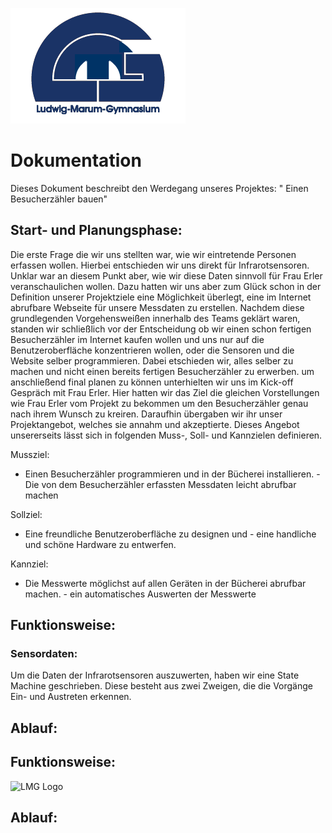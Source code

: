 ![LMG Logo](./public/images/lmg.png)
# Dokumentation

Dieses Dokument beschreibt den Werdegang unseres Projektes: " Einen Besucherzähler bauen"
## Start- und Planungsphase:

Die erste Frage die wir uns stellten war, wie wir eintretende Personen erfassen wollen. Hierbei entschieden wir uns direkt für Infrarotsensoren. Unklar war an diesem Punkt aber, wie wir diese Daten sinnvoll für Frau Erler veranschaulichen wollen. Dazu hatten wir uns aber zum Glück schon in der Definition unserer Projektziele eine Möglichkeit überlegt, eine im Internet abrufbare Webseite für unsere Messdaten zu erstellen. Nachdem diese grundlegenden Vorgehensweißen innerhalb des Teams geklärt waren, standen wir schließlich vor der Entscheidung ob wir einen schon fertigen Besucherzähler im Internet kaufen wollen und uns nur auf die Benutzeroberfläche konzentrieren wollen, oder die Sensoren und die Website selber programmieren. Dabei etschieden wir, alles selber zu machen und nicht einen bereits fertigen Besucherzähler zu erwerben.
um anschließend final planen zu können unterhielten wir uns im Kick-off Gespräch mit Frau Erler. Hier hatten wir das Ziel die gleichen Vorstellungen wie Frau Erler vom Projekt zu bekommen um den Besucherzähler genau nach ihrem Wunsch zu kreiren. Daraufhin übergaben wir ihr unser Projektangebot, welches sie annahm und akzeptierte. Dieses Angebot unsererseits lässt sich in folgenden Muss-, Soll- und Kannzielen definieren.

Mussziel:

- Einen Besucherzähler programmieren und in der Bücherei installieren. -Die von dem Besucherzähler erfassten Messdaten leicht abrufbar machen

Sollziel: 

- Eine freundliche Benutzeroberfläche zu designen und  - eine handliche und schöne Hardware zu entwerfen.

Kannziel:

- Die Messwerte möglichst auf allen Geräten in der Bücherei abrufbar machen.  - ein automatisches Auswerten der Messwerte

## Funktionsweise:
### Sensordaten:
Um die Daten der Infrarotsensoren auszuwerten, haben wir eine State Machine geschrieben. Diese besteht aus zwei Zweigen, die die Vorgänge Ein- und Austreten erkennen.


## Ablauf:



















## Funktionsweise:
![LMG Logo](relative/path/in/repository/to/public/images/lmg.png)



## Ablauf: